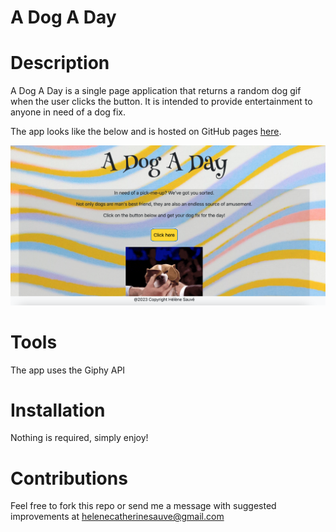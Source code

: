 # A Dog A Day

# Description

A Dog A Day is a single page application that returns a random dog gif when the user clicks the button. It is intended to provide entertainment to anyone in need of a dog fix.

The app looks like the below and is hosted on GitHub pages [here](https://helenesauve.github.io/a-dog-a-day/).

![A Dog A Day](screenshot.png)


# Tools

The app uses the Giphy API

# Installation

Nothing is required, simply enjoy!

# Contributions

Feel free to fork this repo or send me a message with suggested improvements at [helenecatherinesauve@gmail.com](mailto:helenecatherinesauve@gmail.com)